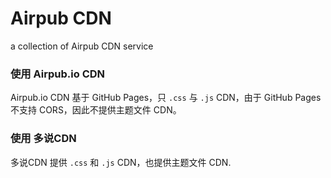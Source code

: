 # Airpub CDN

a collection of Airpub CDN service

### 使用 Airpub.io CDN
Airpub.io CDN 基于 GitHub Pages，只 `.css` 与 `.js` CDN，由于 GitHub Pages 不支持 CORS，因此不提供主题文件 CDN。

### 使用 多说CDN
多说CDN 提供 `.css` 和 `.js` CDN，也提供主题文件 CDN.